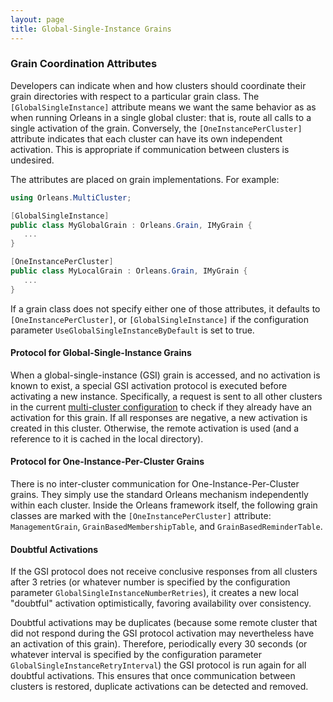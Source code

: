 ```yaml
---
layout: page
title: Global-Single-Instance Grains
---
```


### Grain Coordination Attributes

Developers can indicate when and how clusters should coordinate their grain directories with respect to a particular grain class. The  `[GlobalSingleInstance]` attribute means we want the same behavior as as when running Orleans in a single global cluster: that is, route all calls to a single activation of the grain. Conversely, the `[OneInstancePerCluster]` attribute indicates that each cluster can have its own independent activation. This is appropriate if communication between clusters is undesired.

The attributes are placed on grain implementations. For example: 
```csharp
using Orleans.MultiCluster;

[GlobalSingleInstance]
public class MyGlobalGrain : Orleans.Grain, IMyGrain {
   ...
}

[OneInstancePerCluster]
public class MyLocalGrain : Orleans.Grain, IMyGrain {
   ...
}
```

If a grain class does not specify either one of those attributes, it defaults to `[OneInstancePerCluster]`, or `[GlobalSingleInstance]` if the  configuration parameter `UseGlobalSingleInstanceByDefault` is set to true.

#### Protocol for Global-Single-Instance Grains

When a global-single-instance (GSI) grain is accessed, and no activation is known to exist, a special GSI activation protocol is executed before activating a new instance. Specifically, a request is sent to all other clusters in the current [multi-cluster configuration](MultiClusterConfiguration.md) to check if they already have an activation for this grain. If all responses are negative, a new activation is created in this cluster. Otherwise, the remote activation is used (and a reference to it is cached in the local directory).

#### Protocol for One-Instance-Per-Cluster Grains

There is no inter-cluster communication for One-Instance-Per-Cluster grains. They simply use the standard Orleans mechanism independently within each cluster. Inside the Orleans framework itself, the following grain classes are marked with the `[OneInstancePerCluster]` attribute: `ManagementGrain`, `GrainBasedMembershipTable`,  and `GrainBasedReminderTable`. 

#### Doubtful Activations

If the GSI protocol does not receive conclusive responses from all clusters after 3 retries (or whatever number is specified by the configuration parameter `GlobalSingleInstanceNumberRetries`), it creates a new local "doubtful" activation optimistically, favoring availability over consistency.

Doubtful activations may be duplicates (because some remote cluster that did not respond during the GSI protocol activation may nevertheless have  an activation of this grain). Therefore, periodically every 30 seconds (or whatever interval is specified by the configuration parameter `GlobalSingleInstanceRetryInterval`) the GSI protocol is run again for all doubtful activations. This ensures that once communication between clusters is restored, duplicate activations can be detected and removed. 

